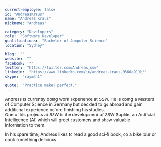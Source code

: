 ```yaml
---
current-employee: false
id: "AndreasKraus"
name: "Andreas Kraus"
nickname: "Andreas"

category: "Developers"
role:  "Software Developer"
qualifications:  "Bachelor of Computer Science"
location: "Sydney"

blog:  ""
website:  ""
facebook:  ""
twitter:  "https://twitter.com/Andreas_ssw"
linkedin:  "https://www.linkedin.com/in/andreas-kraus-9360a911b/"
skype:  "raym4n1"

quote:  "Practice makes perfect."
---
```


Andreas is currently doing work experience at SSW. He is doing a Masters of Computer Science in Germany but decided to go abroad and gain additional experience before finishing his studies.   
One of his projects at SSW is the development of SSW Sophie, an Artificial Intelligence (AI) which will greet customers and show valuable information to them.   

In his spare time, Andreas likes to read a good sci-fi book, do a bike tour or cook something delicious.  